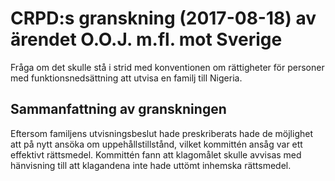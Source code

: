 # CRPD:s granskning (2017-08-18) av ärendet O.O.J. m.fl. mot Sverige

Fråga om det skulle stå i strid med konventionen om rättigheter för personer med funktionsnedsättning att utvisa en familj till Nigeria.

## Sammanfattning av granskningen

Eftersom familjens utvisningsbeslut hade preskriberats hade de möjlighet att på nytt ansöka om uppehållstillstånd, vilket kommittén ansåg var ett effektivt rättsmedel. Kommittén fann att klagomålet skulle avvisas med hänvisning till att klagandena inte hade uttömt inhemska rättsmedel.
